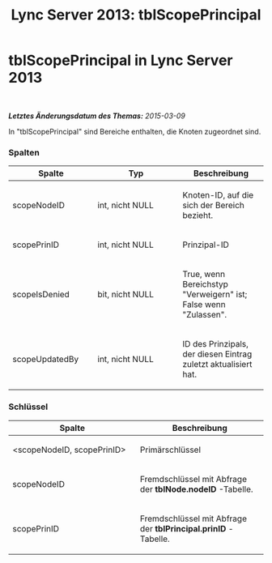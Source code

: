 ﻿---
title: 'Lync Server 2013: tblScopePrincipal'
TOCTitle: tblScopePrincipal
ms:assetid: 422d6c7f-7ba7-4dd4-bacc-95ace47959ff
ms:mtpsurl: https://technet.microsoft.com/de-de/library/Gg558639(v=OCS.15)
ms:contentKeyID: 49293816
ms.date: 05/19/2016
mtps_version: v=OCS.15
ms.translationtype: HT
---

# tblScopePrincipal in Lync Server 2013

 

_**Letztes Änderungsdatum des Themas:** 2015-03-09_

In "tblScopePrincipal" sind Bereiche enthalten, die Knoten zugeordnet sind.

### Spalten

<table>
<colgroup>
<col style="width: 33%" />
<col style="width: 33%" />
<col style="width: 33%" />
</colgroup>
<thead>
<tr class="header">
<th>Spalte</th>
<th>Typ</th>
<th>Beschreibung</th>
</tr>
</thead>
<tbody>
<tr class="odd">
<td><p>scopeNodeID</p></td>
<td><p>int, nicht NULL</p></td>
<td><p>Knoten-ID, auf die sich der Bereich bezieht.</p></td>
</tr>
<tr class="even">
<td><p>scopePrinID</p></td>
<td><p>int, nicht NULL</p></td>
<td><p>Prinzipal-ID</p></td>
</tr>
<tr class="odd">
<td><p>scopeIsDenied</p></td>
<td><p>bit, nicht NULL</p></td>
<td><p>True, wenn Bereichstyp &quot;Verweigern&quot; ist; False wenn &quot;Zulassen&quot;.</p></td>
</tr>
<tr class="even">
<td><p>scopeUpdatedBy</p></td>
<td><p>int, nicht NULL</p></td>
<td><p>ID des Prinzipals, der diesen Eintrag zuletzt aktualisiert hat.</p></td>
</tr>
</tbody>
</table>


### Schlüssel

<table>
<colgroup>
<col style="width: 50%" />
<col style="width: 50%" />
</colgroup>
<thead>
<tr class="header">
<th>Spalte</th>
<th>Beschreibung</th>
</tr>
</thead>
<tbody>
<tr class="odd">
<td><p>&lt;scopeNodeID, scopePrinID&gt;</p></td>
<td><p>Primärschlüssel</p></td>
</tr>
<tr class="even">
<td><p>scopeNodeID</p></td>
<td><p>Fremdschlüssel mit Abfrage der <strong>tblNode.nodeID</strong> -Tabelle.</p></td>
</tr>
<tr class="odd">
<td><p>scopePrinID</p></td>
<td><p>Fremdschlüssel mit Abfrage der <strong>tblPrincipal.prinID</strong> -Tabelle.</p></td>
</tr>
</tbody>
</table>

